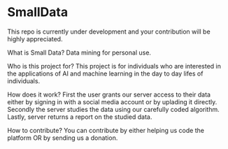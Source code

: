 # SmallData
This repo is currently under development and your contribution will be highly appreciated.



What is Small Data?
Data mining for personal use.

Who is this project for?
This project is for individuals who are interested in the applications of AI and machine learning in the day to day lifes of individuals.


How does it work?
First the user grants our server access to their data either by signing in with a social media account or by uplading it directly.
Secondly the server studies the data using our carefully coded algorithm.
Lastly, server returns a report on the studied data.

How to contribute?
You can contribute by either helping us code the platform OR by sending us a donation.

